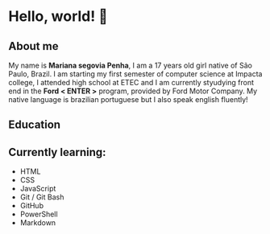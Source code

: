 # Hello, world! 👋

## About me
My name is **Mariana segovia Penha**, I am a 17 years old girl native of São Paulo, Brazil.
I am starting my first semester of computer science at Impacta college, I attended high school at ETEC and I am currently styudying front end in the **Ford < ENTER >** program, provided by Ford Motor Company. My native language is brazilian portuguese but I also speak english fluently!

## Education

## Currently learning:

* HTML
* CSS
* JavaScript
* Git / Git Bash
* GitHub
* PowerShell
* Markdown




